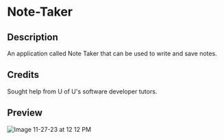# Note-Taker
## Description
An application called Note Taker that can be used to write and save notes.

## Credits  
Sought help from U of U's software developer tutors.

## Preview
![Image 11-27-23 at 12 12 PM](https://github.com/merniez10/Note-Taker/assets/135496106/cc5cc024-8b63-4a03-acae-22f64ac94c56)
